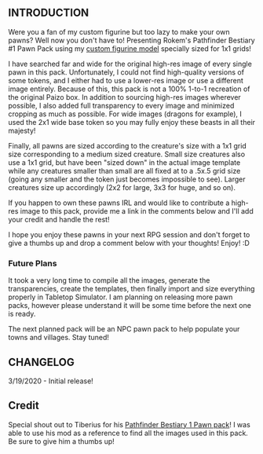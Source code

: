 ## INTRODUCTION

Were you a fan of my custom figurine but too lazy to make your own pawns? Well now you don't have to! Presenting Rokem's Pathfinder Bestiary #1 Pawn Pack using my [custom figurine model](https://steamcommunity.com/sharedfiles/filedetails/?id=891993501) specially sized for 1x1 grids!

I have searched far and wide for the original high-res image of every single pawn in this pack. Unfortunately, I could not find high-quality versions of some tokens, and I either had to use a lower-res image or use a different image entirely. Because of this, this pack is not a 100% 1-to-1 recreation of the original Paizo box. In addition to sourcing high-res images wherever possible, I also added full transparency to every image and minimized cropping as much as possible. For wide images (dragons for example), I used the 2x1 wide base token so you may fully enjoy these beasts in all their majesty!

Finally, all pawns are sized according to the creature's size with a 1x1 grid size corresponding to a medium sized creature. Small size creatures also use a 1x1 grid, but have been "sized down" in the actual image template while any creatures smaller than small are all fixed at to a .5x.5 grid size (going any smaller and the token just becomes impossible to see). Larger creatures size up accordingly (2x2 for large, 3x3 for huge, and so on).

If you happen to own these pawns IRL and would like to contribute a high-res image to this pack, provide me a link in the comments below and I'll add your credit and handle the rest!

I hope you enjoy these pawns in your next RPG session and don't forget to give a thumbs up and drop a comment below with your thoughts! Enjoy! :D


### Future Plans
It took a very long time to compile all the images, generate the transparencies, create the templates, then finally import and size everything properly in Tabletop Simulator. I am planning on releasing more pawn packs, however please understand it will be some time before the next one is ready.

The next planned pack will be an NPC pawn pack to help populate your towns and villages. Stay tuned!
  
## CHANGELOG
3/19/2020 - Initial release!  

## Credit
Special shout out to Tiberius for his [Pathfinder Bestiary 1 Pawn pack](https://steamcommunity.com/sharedfiles/filedetails/?id=694379428)! I was able to use his mod as a reference to find all the images used in this pack. Be sure to give him a thumbs up! 
